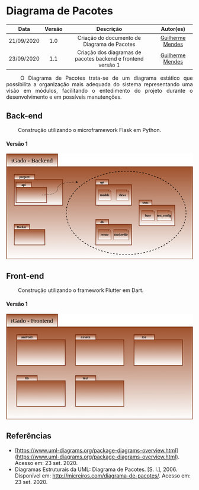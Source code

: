 # Diagrama de Pacotes

|    Data    | Versão |         Descrição         |           Autor(es)           |
| :--------: | :----: | :-----------------------: | :---------------------------: |
| 21/09/2020 |  1.0   | Criação do documento de Diagrama de Pacotes|[Guilherme Mendes](https://github.com/guilherme-mendes) |
| 23/09/2020 |  1.1   | Criação dos diagramas de pacotes backend e frontend versão 1|[Guilherme Mendes](https://github.com/guilherme-mendes) |

<p align="justify"> &emsp;&emsp; O Diagrama de Pacotes trata-se de um diagrama estático que possibilita a organização mais adequada do sistema representando uma visão em módulos, facilitando o entedimento do projeto durante o desenvolvimento e em possíveis manutenções.</p>

## Back-end 
<p align="justify"> &emsp;&emsp; Construção utilizando o microframework Flask em Python.</p>

#### Versão 1
<img src="docs/Assets/Img/Modeling/DiagramPackage/PackageDiagramBackendV1.png">

## Front-end 
<p align="justify"> &emsp;&emsp; Construção utilizando o framework Flutter em Dart.</p>

#### Versão 1
<img src="docs/Assets/Img/Modeling/DiagramPackage/PackageDiagramFrontendV1.png">

## **Referências**

- [https://www.uml-diagrams.org/package-diagrams-overview.html](https://www.uml-diagrams.org/package-diagrams-overview.html). Acesso em: 23 set. 2020.
- Diagramas Estruturais da UML: Diagrama de Pacotes. [S. l.], 2006. <br>Disponível em: http://micreiros.com/diagrama-de-pacotes/. Acesso em: 23 set. 2020.